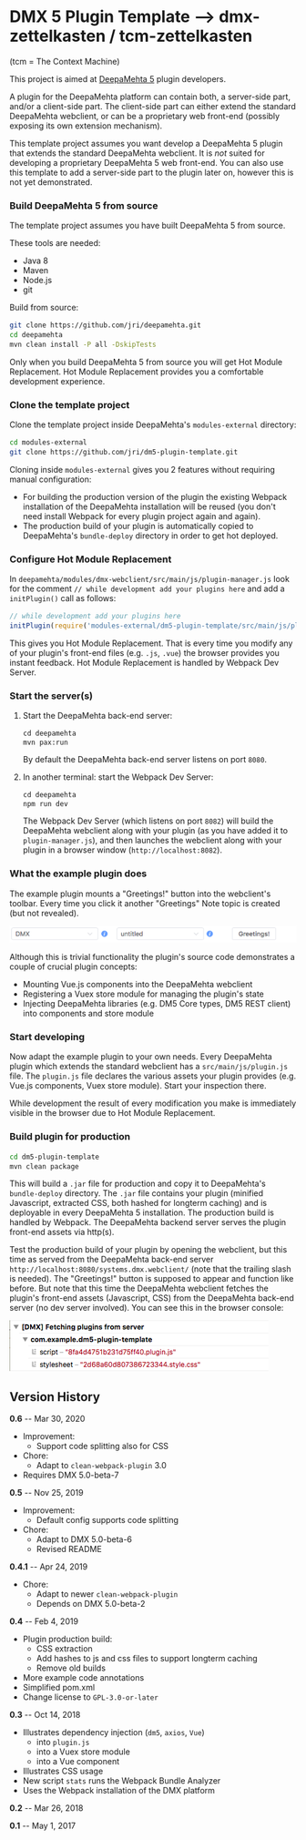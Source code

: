 # DMX 5 Plugin Template --> dmx-zettelkasten / tcm-zettelkasten
(tcm = The Context Machine)

This project is aimed at [DeepaMehta 5](https://github.com/jri/deepamehta) plugin developers.

A plugin for the DeepaMehta platform can contain both, a server-side part, and/or a client-side part. The client-side part can either extend the standard DeepaMehta webclient, or can be a proprietary web front-end (possibly exposing its own extension mechanism).

This template project assumes you want develop a DeepaMehta 5 plugin that extends the standard DeepaMehta webclient. It is *not* suited for developing a proprietary DeepaMehta 5 web front-end. You can also use this template to add a server-side part to the plugin later on, however this is not yet demonstrated.

### Build DeepaMehta 5 from source

The template project assumes you have built DeepaMehta 5 from source.

These tools are needed:

- Java 8
- Maven
- Node.js
- git

Build from source:

```sh
git clone https://github.com/jri/deepamehta.git
cd deepamehta
mvn clean install -P all -DskipTests
```

Only when you build DeepaMehta 5 from source you will get Hot Module Replacement. 
Hot Module Replacement provides you a comfortable development experience.

### Clone the template project

Clone the template project inside DeepaMehta's `modules-external` directory:

```sh
cd modules-external
git clone https://github.com/jri/dm5-plugin-template.git
```

Cloning inside `modules-external` gives you 2 features without requiring manual configuration:

- For building the production version of the plugin the existing Webpack installation of the DeepaMehta installation will be reused (you don't need install Webpack for every plugin project again and again).
- The production build of your plugin is automatically copied to DeepaMehta's `bundle-deploy` directory in order to get hot deployed.

### Configure Hot Module Replacement

In `deepamehta/modules/dmx-webclient/src/main/js/plugin-manager.js` look for the comment `// while development add your plugins here` and add a `initPlugin()` call as follows:

```js
// while development add your plugins here
initPlugin(require('modules-external/dm5-plugin-template/src/main/js/plugin.js').default)
```

This gives you Hot Module Replacement. That is every time you modify any of your plugin's front-end files (e.g. `.js`, `.vue`) the browser provides you instant feedback. Hot Module Replacement is handled by Webpack Dev Server.

### Start the server(s)

1. Start the DeepaMehta back-end server:

    ```
    cd deepamehta
    mvn pax:run
    ```

    By default the DeepaMehta back-end server listens on port `8080`.

2. In another terminal: start the Webpack Dev Server:

    ```
    cd deepamehta
    npm run dev
    ```

    The Webpack Dev Server (which listens on port `8082`) will build the DeepaMehta webclient along with your plugin (as you have added it to `plugin-manager.js`), and then launches the webclient along with your plugin in a browser window (`http://localhost:8082`).

### What the example plugin does

The example plugin mounts a "Greetings!" button into the webclient's toolbar. Every time you click it another "Greetings" Note topic is created (but not revealed).

![greetings-button](img/greetings-button.png)

Although this is trivial functionality the plugin's source code demonstrates a couple of crucial plugin concepts:

* Mounting Vue.js components into the DeepaMehta webclient
* Registering a Vuex store module for managing the plugin's state
* Injecting DeepaMehta libraries (e.g. DM5 Core types, DM5 REST client) into components and store module

### Start developing

Now adapt the example plugin to your own needs. Every DeepaMehta plugin which extends the standard webclient has a `src/main/js/plugin.js` file. The `plugin.js` file declares the various assets your plugin provides (e.g. Vue.js components, Vuex store module). Start your inspection there.

While development the result of every modification you make is immediately visible in the browser due to Hot Module Replacement.

### Build plugin for production

```sh
cd dm5-plugin-template
mvn clean package
```

This will build a `.jar` file for production and copy it to DeepaMehta's `bundle-deploy` directory. The `.jar` file contains your plugin (minified Javascript, extracted CSS, both hashed for longterm caching) and is deployable in every DeepaMehta 5 installation. The production build is handled by Webpack. The DeepaMehta backend server serves the plugin front-end assets via http(s).

Test the production build of your plugin by opening the webclient, but this time as served from the DeepaMehta back-end server `http://localhost:8080/systems.dmx.webclient/` (note that the trailing slash is needed). The "Greetings!" button is supposed to appear and function like before. But note that this time the DeepaMehta webclient fetches the plugin's front-end assets (Javascript, CSS) from the DeepaMehta back-end server (no dev server involved). You can see this in the browser console:

![fetch-plugin](img/fetch-plugin.png)

## Version History

**0.6** -- Mar 30, 2020

* Improvement:
    * Support code splitting also for CSS
* Chore:
    * Adapt to `clean-webpack-plugin` 3.0
* Requires DMX 5.0-beta-7

**0.5** -- Nov 25, 2019

* Improvement:
    * Default config supports code splitting
* Chore:
    * Adapt to DMX 5.0-beta-6
    * Revised README

**0.4.1** -- Apr 24, 2019

* Chore:
    * Adapt to newer `clean-webpack-plugin`
    * Depends on DMX 5.0-beta-2

**0.4** -- Feb 4, 2019

* Plugin production build:
    * CSS extraction
    * Add hashes to js and css files to support longterm caching
    * Remove old builds
* More example code annotations
* Simplified pom.xml
* Change license to `GPL-3.0-or-later`

**0.3** -- Oct 14, 2018

* Illustrates dependency injection (`dm5`, `axios`, `Vue`)
    * into `plugin.js`
    * into a Vuex store module
    * into a Vue component
* Illustrates CSS usage
* New script `stats` runs the Webpack Bundle Analyzer
* Uses the Webpack installation of the DMX platform

**0.2** -- Mar 26, 2018

**0.1** -- May 1, 2017
